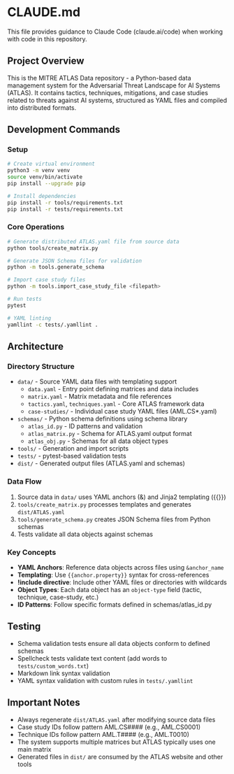# CLAUDE.md

This file provides guidance to Claude Code (claude.ai/code) when working with code in this repository.

## Project Overview

This is the MITRE ATLAS Data repository - a Python-based data management system for the Adversarial Threat Landscape for AI Systems (ATLAS). It contains tactics, techniques, mitigations, and case studies related to threats against AI systems, structured as YAML files and compiled into distributed formats.

## Development Commands

### Setup
```bash
# Create virtual environment
python3 -m venv venv
source venv/bin/activate
pip install --upgrade pip

# Install dependencies
pip install -r tools/requirements.txt
pip install -r tests/requirements.txt
```

### Core Operations
```bash
# Generate distributed ATLAS.yaml file from source data
python tools/create_matrix.py

# Generate JSON Schema files for validation
python -m tools.generate_schema

# Import case study files
python -m tools.import_case_study_file <filepath>

# Run tests
pytest

# YAML linting
yamllint -c tests/.yamllint .
```

## Architecture

### Directory Structure
- `data/` - Source YAML data files with templating support
  - `data.yaml` - Entry point defining matrices and data includes
  - `matrix.yaml` - Matrix metadata and file references
  - `tactics.yaml`, `techniques.yaml` - Core ATLAS framework data
  - `case-studies/` - Individual case study YAML files (AML.CS*.yaml)
- `schemas/` - Python schema definitions using schema library
  - `atlas_id.py` - ID patterns and validation
  - `atlas_matrix.py` - Schema for ATLAS.yaml output format
  - `atlas_obj.py` - Schemas for all data object types
- `tools/` - Generation and import scripts
- `tests/` - pytest-based validation tests
- `dist/` - Generated output files (ATLAS.yaml and schemas)

### Data Flow
1. Source data in `data/` uses YAML anchors (&) and Jinja2 templating ({{}})
2. `tools/create_matrix.py` processes templates and generates `dist/ATLAS.yaml`
3. `tools/generate_schema.py` creates JSON Schema files from Python schemas
4. Tests validate all data objects against schemas

### Key Concepts
- **YAML Anchors**: Reference data objects across files using `&anchor_name`
- **Templating**: Use `{{anchor.property}}` syntax for cross-references
- **!include directive**: Include other YAML files or directories with wildcards
- **Object Types**: Each data object has an `object-type` field (tactic, technique, case-study, etc.)
- **ID Patterns**: Follow specific formats defined in schemas/atlas_id.py

## Testing

- Schema validation tests ensure all data objects conform to defined schemas
- Spellcheck tests validate text content (add words to `tests/custom_words.txt`)
- Markdown link syntax validation
- YAML syntax validation with custom rules in `tests/.yamllint`

## Important Notes

- Always regenerate `dist/ATLAS.yaml` after modifying source data files
- Case study IDs follow pattern AML.CS#### (e.g., AML.CS0001)
- Technique IDs follow pattern AML.T#### (e.g., AML.T0010)
- The system supports multiple matrices but ATLAS typically uses one main matrix
- Generated files in `dist/` are consumed by the ATLAS website and other tools